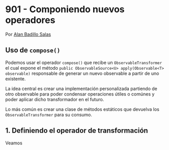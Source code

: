 # 901 - Componiendo nuevos operadores

Por [Alan Badillo Salas](https://www.nomadacode.com)

## Uso de `compose()`

Podemos usar el operador `compose()` que recibe un `ObservableTransformer` el cual expone el método `public ObservableSource<U> apply(Observable<T> observable)` responsable de generar un nuevo observable a partir de uno existente.

La idea central es crear una implementación personalizada partiendo de otro observable para poder condensar operaciones útiles o comúnes y poder aplicar dicho transformador en el futuro.

Lo más común es crear una clase de métodos estáticos que devuelva los `ObservableTransformer` para su consumo.

## 1. Definiendo el operador de transformación

Veamos 

